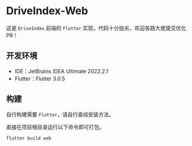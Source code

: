 # DriveIndex-Web

这是 `DriveIndex` 前端的 `Flutter` 实现，代码十分拙劣，欢迎各路大佬提交优化 PR！

## 开发环境

+ IDE：JetBrains IDEA Ultimate 2022.2.1
+ Flutter：Flutter 3.0.5

## 构建

自行构建需要 `Flutter`，请自行查阅安装方法。

直接在项目根目录运行以下命令即可打包。

```shell
flutter build web
```
